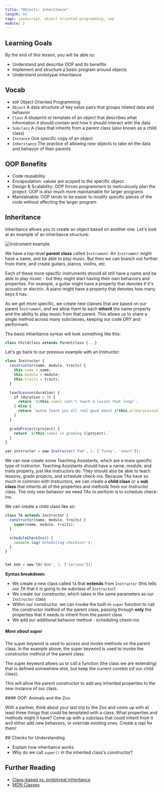 ```yaml
---
title: "Objects: Inheritance"
length: 60
tags: javascript, object oriented programming, oop
module: 2
---
```


## Learning Goals

By the end of this lesson, you will be able to:

* Understand and describe OOP and its benefits
* Implement and structure a basic program around objects
* Understand prototypal inheritance

## Vocab

- `OOP` Object Oriented Programming
- `Object` A data structure of key value pairs that groups related data and behavior
- `Class` A blueprint or template of an object that describes what information it should contain and how it should interact with the data
- `Subclass` A class that inherits from a parent class (also known as a child class)
- `Instance` One specific copy of an object
- `Inheritance` The practice of allowing new objects to take on the data and behavior of their parents
<!-- - `Encapsulation` Hiding the details of how an object works & grouping data and behavior -->
<!-- - `SRP` Single Responsibility Principle -->
<!-- - `Coupling` The level of connectedness between two objects -->


## OOP Benefits

* Code reusability
* Encapsulation: values are scoped to the specific object
* Design & Scalability: OOP forces programmers to meticulously plan the project. OOP is also much more maintainable for larger programs
* Maintainable: OOP tends to be easier to modify specific pieces of the code without affecting the larger program


## Inheritance

Inheritance allows you to create an object based on another one. Let's look at an example of an inheritance structure:

![instrument example](https://koenig-media.raywenderlich.com/uploads/2017/05/ObjectOrientedProgramming-graph-2.png)

We have a top-level **parent class** called `Instrument`. An `Instrument` might have a name, and be able to play music. But then we can branch out further from there, and create guitars, pianos, violins, etc.

Each of these more specific instruments should all still have a name and be able to play music - but they might start having their own behaviors and properties. For example, a guitar might have a property that denotes if it's acoustic or electric. A piano might have a property that denotes how many keys it has.

As we get more specific, we create new classes that are based on our parent `Instrument`, and we allow them to each **inherit** the name property and the ability to play music from that parent. This allows us to share a single method across many subclasses, keeping our code DRY and performant.

The basic inheritance syntax will look something like this:

```js
class Childclass extends Parentclass {...}
```

Let's go back to our previous example with an Instructor:

```js
class Instructor {
  constructor(name, module, traits) {
    this.name = name;
    this.module = module;
    this.traits = traits;
  }

  teachLesson(duration) {
    if (duration > 3) {
      return `${this.name} can\'t teach a lesson that long!`;
    } else {
      return `Gunna teach you all real good about ${this.primaryLesson}`;
    }
  }

  gradeProject(project) {
    return `${this.name} is grading ${project}.`
  }
}

var instructor = new Instructor('Pam', 2, ['funny', 'smart']);
```

We can now create some Teaching Assistants, which are a more specific type of instructor. Teaching Assistants should have a name, module, and traits property, just like instructors do. They should also be able to teach lessons, grade projects, and schedule check-ins. Because TAs have so much in common with Instructors, we can create a **child class** or a **sub class** that inherits all of the properties and methods from our Instructor class. The only new behavior we need TAs to perform is to schedule check-ins.

We can create a child class like so:


```js
class TA extends Instructor {
  constructor(name, module, traits) {
    super(name, module, traits);
  }

  scheduleCheckIns() {
    console.log('Scheduling checkins!');
  }
}


let bob = new TA('Bob', 2, ['serious']);
```

**Syntax breakdown:**

* We create a new class called `TA` that **extends** from `Instructor` (this tells our TA that it is going to be subclass of `Instructor`)
* We create our constructor, which takes in the same parameters as our `Instructor` class
* Within our constructor, we can invoke the built-in `super` function to call the constructor method of the parent class, passing through **only** the properties that it needs to inherit from the parent class
* We add our additional behavior method - scheduling check-ins

<!-- When used in a constructor, the super keyword appears alone and must be used before the this keyword is used. The super keyword can also be used to call functions on a parent object. -->

##### More about super

The super keyword is used to access and invoke methods on the parent class. In the example above, the super keyword is used to invoke the constructor method of the parent class.

The super keyword allows us to call a function (the class we are extending) that is defined somewhere else, but keep the current context (of our child class).

This will allow the parent constructor to add any inherited properties to the new instance of our class.

<section class="call-to-action">
#### OOP: Animals and the Zoo

With a partner, think about your last trip to the Zoo and come up with at least three things that could be templated with a class. What properties and methods might it have? Come up with a subclass that could inherit from it and either add new behaviors, or override existing ones. Create a repl for them!
</section>

<!--
#### Old Way:

```
function Vehicle(color, price) {
  this.color = color;
  this.price = price;
}

Vehicle.prototype.manualDrive = function() {
  // manually drive the car!
}

function Tesla(color, price) {
  Vehicle.call(color, price);
  this.chargingPort = 'microUsb';
}

Tesla.prototype.autoDrive = function() {
  // automatically drive the car!
}
```

 -->

<section class="checks-for-understanding">
## Checks for Understanding

* Explain how inheritance works
* Why do we call `super()` in the inherited class's constructor?
</section>

## Further Reading


* [Class-based vs. prototypal inheritance](https://medium.com/javascript-scene/master-the-javascript-interview-what-s-the-difference-between-class-prototypal-inheritance-e4cd0a7562e9)
* [MDN Classes](https://developer.mozilla.org/en-US/docs/Web/JavaScript/Reference/Classes)

<!-- ## Review Prompt

_**Review**_

// Given these two classes, what properties and/or methods would a parent class of Pet have? What would need to modified/removed/added on our classes of `Dog` and `Cat` for them to inherit from `Pet`?

```js
// Dog.js

class Dog {
  constructor(name, breed, tricks) {
    this.name = name;
    this.breed = breed;
    this.tricks = tricks;
  }

  learnTrick() {
    if (typeof trick === 'string' && !this.tricks.includes(trick) ) {
      this.tricks.push(trick);
    }
  }
}

// Cat.js

class Cat {
  constructor(name, breed, faveTreat) {
    this.name = name;
    this.breed = breed;
    this.faveTreat = faveTreat;
  }

  feedTreat(treat) {
    if ( this.faveTreat == treat ) {
      return `${this.name} eats a treat: ${treat}`
    } else {
      return `${this.name} casually sniffs the ${treat} and then ignores it.`
    }
  }
}
``` -->
